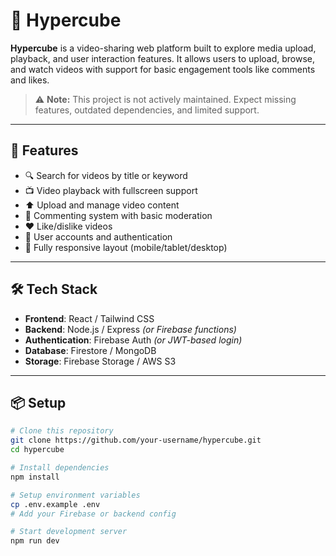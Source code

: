 # 🎥 Hypercube

**Hypercube** is a video-sharing web platform built to explore media upload, playback, and user interaction features. It allows users to upload, browse, and watch videos with support for basic engagement tools like comments and likes.

> ⚠️ **Note:** This project is not actively maintained. Expect missing features, outdated dependencies, and limited support.

---

## 🚀 Features

- 🔍 Search for videos by title or keyword
- 📺 Video playback with fullscreen support
- ⬆️ Upload and manage video content
- 💬 Commenting system with basic moderation
- ❤️ Like/dislike videos
- 👤 User accounts and authentication
- 📱 Fully responsive layout (mobile/tablet/desktop)

---

## 🛠️ Tech Stack

- **Frontend**: React / Tailwind CSS
- **Backend**: Node.js / Express *(or Firebase functions)*
- **Authentication**: Firebase Auth *(or JWT-based login)*
- **Database**: Firestore / MongoDB
- **Storage**: Firebase Storage / AWS S3

---

## 📦 Setup

```bash
# Clone this repository
git clone https://github.com/your-username/hypercube.git
cd hypercube

# Install dependencies
npm install

# Setup environment variables
cp .env.example .env
# Add your Firebase or backend config

# Start development server
npm run dev

